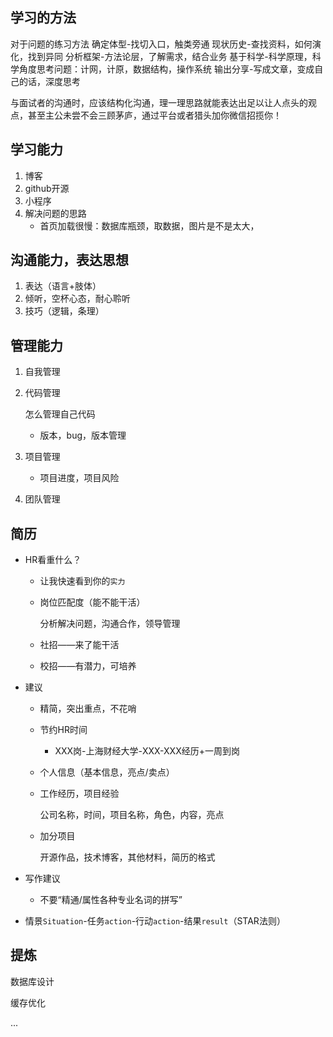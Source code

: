 ## 学习的方法

对于问题的练习方法
确定体型-找切入口，触类旁通
现状历史-查找资料，如何演化，找到异同
分析框架-方法论层，了解需求，结合业务
基于科学-科学原理，科学角度思考问题：计网，计原，数据结构，操作系统
输出分享-写成文章，变成自己的话，深度思考

与面试者的沟通时，应该结构化沟通，理一理思路就能表达出足以让人点头的观点，甚至主公未尝不会三顾茅庐，通过平台或者猎头加你微信招揽你！

## 学习能力

1. 博客
2. github开源
3. 小程序
4. 解决问题的思路
   + 首页加载很慢：数据库瓶颈，取数据，图片是不是太大，

## 沟通能力，表达思想

1. 表达（语言+肢体）
2. 倾听，空杯心态，耐心聆听
3. 技巧（逻辑，条理）

## 管理能力

1. 自我管理

2. 代码管理

   怎么管理自己代码

   + 版本，bug，版本管理

3. 项目管理

   + 项目进度，项目风险

4. 团队管理

## 简历

+ HR看重什么？

  + 让我快速看到你的`实力`

  + 岗位匹配度（能不能干活）

    分析解决问题，沟通合作，领导管理

  + 社招——来了能干活

  + 校招——有潜力，可培养

+ 建议

  + 精简，突出重点，不花哨

  + 节约HR时间

    + XXX岗-上海财经大学-XXX-XXX经历+一周到岗

  + 个人信息（基本信息，亮点/卖点）

  + 工作经历，项目经验

    公司名称，时间，项目名称，角色，内容，亮点

  + 加分项目

    开源作品，技术博客，其他材料，简历的格式

+ 写作建议

  + 不要“精通/属性各种专业名词的拼写”

+ 情景`Situation`-任务`action`-行动`action`-结果`result`（STAR法则）

## 提炼

数据库设计

缓存优化

...



